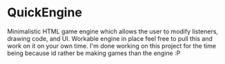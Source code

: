 # QuickEngine
Minimalistic HTML game engine which allows the user to modify listeners, drawing code, and UI.
Workable engine in place feel free to pull this and work on it on your own time. I'm done working
on this project for the time being because id rather be making games than the engine :P
